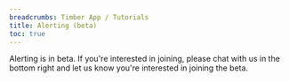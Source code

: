 ```yaml
---
breadcrumbs: Timber App / Tutorials
title: Alerting (beta)
toc: true
---
```


Alerting is in beta. If you're interested in joining, please chat with us
in the bottom right and let us know you're interested in joining the beta.
